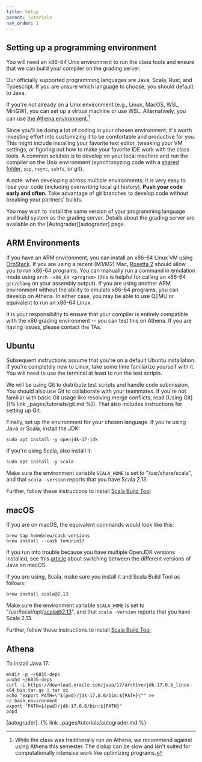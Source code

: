 ```yaml
---
title: Setup
parent: Tutorials
nav_order: 1
---
```


## Setting up a programming environment

You will need an x86-64 Unix environment to run the class tools and ensure that we can build your compiler on the grading server.

Our officially supported programming languages are Java, Scala, Rust, and Typescript. If you are unsure which language to choose, you should default to Java.

If you're not already on a Unix environment (e.g., Linux, MacOS, WSL, MinGW), you can set up a virtual machine or use WSL. Alternatively, you can use [the Athena environment](https://ist.mit.edu/athena).[^1]

Since you'll be doing a lot of coding in your chosen environment, it's worth investing effort into customizing it to be comfortable and productive for you. This might include installing your favorite text editor, tweaking your VM settings, or figuring out how to make your favorite IDE work with the class tools. A common solution is to develop on your local machine and run the compiler on the Unix environment (synchronyzing code with a [shared folder](https://docs.vmware.com/en/VMware-Workstation-Pro/17/com.vmware.ws.using.doc/GUID-D6D9A5FD-7F5F-4C95-AFAB-EDE9335F5562.html), `scp`, `rsync`, `sshfs`, or git).

A note: when developing across multiple environments, it is very easy to lose your code (including overwriting local git history). **Push your code early and often.** Take advantage of git branches to develop code without breaking your partners' builds.

You may wish to install the same version of your programming language and build system as the grading server. Details about the grading server are available on the [Autograder][autograder] page.


## ARM Environments

If you have an ARM environment, you can install an x86-64 Linux VM using [OrbStack](https://orbstack.dev/). If you are using a recent (M1/M2) Mac, [Rosetta 2](https://support.apple.com/en-us/HT211861) should allow you to run x86-64 programs. You can manually run a command in emulation mode using `arch -x86_64 <program>` (this is helpful for calling an x86-64 `gcc/clang` on your assembly output). If you are using another ARM environment without the ability to emulate x86-64 programs, you can develop on Athena. In either case, you may be able to use QEMU or equivalent to run an x86-64 Linux.

It is your responsibility to ensure that your compiler is entirely compatible with the x86 grading environment -- you can test this on Athena. If you are having issues, please contact the TAs.

## Ubuntu
Subsequent instructions assume that you're on a default Ubuntu installation. If you're completely new to Linux, take some time familarize yourself with it. You will need to use the terminal at least to run the test scripts.

We will be using Git to distribute test scripts and handle code submission. You should also use Git to collaborate with your teammates. If you're not familiar with basic Git usage like resolving merge conflicts, read [Using Git]({% link _pages/tutorials/git.md %}). That also includes instructions for setting up Git.

Finally, set up the environment for your chosen language. If you're using Java or Scala, install the JDK:

```
sudo apt install -y openjdk-17-jdk
```

If you're using Scala, also install it:

```
sudo apt install -y scala
```

Make sure the environment variable `SCALA_HOME` is set to "/usr/share/scala", and that `scala -version` reports that you have Scala 2.13.

Further, follow these instructions to install [Scala Build Tool](https://www.scala-sbt.org/download/)

## macOS
If you are on macOS, the equivalent commands would look like this:

```
brew tap homebrew/cask-versions
brew install --cask temurin17
```
If you run into trouble because you have multiple OpenJDK versions installed, see this [article](https://medium.com/@devkosal/switching-java-jdk-versions-on-macos-80bc868e686a) about switching between the different versions of Java on macOS.

If you are using, Scala, make sure you install it and Scala Build Tool as follows:

```
brew install scala@2.13
```
Make sure the environment variable `SCALA_HOME` is set to "/usr/local/opt/scala@2.13", and that `scala -version` reports that you have Scala 2.13.

Further, follow these instructions to install [Scala Build Tool](https://www.scala-sbt.org/download/)

## Athena

To install Java 17:
```
mkdir -p ~/6035-deps
pushd ~/6035-deps
curl -L https://download.oracle.com/java/17/archive/jdk-17.0.6_linux-x64_bin.tar.gz | tar xz
echo "export PATH=\"$(pwd)/jdk-17.0.6/bin:${PATH}\"" >> ~/.bash_environment
export "PATH=$(pwd)/jdk-17.0.6/bin:${PATH}"
popd
```

[^1]: While the class was traditionally run on Athena, we recommend against using Athena this semester. The dialup can be slow and isn't suited for computationally intensive work like optimizing programs.

[autograder]: {% link _pages/tutorials/autograder.md %}
